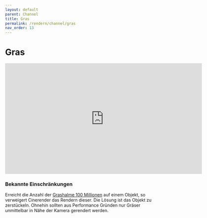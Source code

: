```yaml
---
layout: default
parent: Channel
title: Gras
permalink: /rendern/channel/gras
nav_order: 13
---
```

# Gras


<iframe width="640" height="360" src="https://www.youtube.com/embed/ZVsbpljTtnk" frameborder="0" allow="accelerometer; autoplay; clipboard-write; encrypted-media; gyroscope; picture-in-picture" allowfullscreen></iframe>


### Bekannte Einschränkungen
Erreicht die Anzahl der [Grashalme 100 Millionen](https://helpcenter.graphisoft.com/knowledgebase/75954/) <!-- http://archive.is/weKPS --> auf einem Objekt, so verweigert Cinerender das Rendern dieser. Die Lösung ist das Objekt zu zerstückeln. Ohnehin sollten aus Performance Gründen nur Gräser unmittelbar in Nähe der Kamera gerendert werden.
